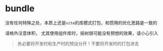 # bundle

没有任何特殊之处，本质上还是`vite`的库模式打包，和惯用的优化思路是一致的


请格外注意体积， 尤其使用组件库时，摇树很可能没有预想的效果，请小心引入

> 务必要将开发时和生产时的预设分开！不要将开发时的打包进去